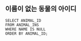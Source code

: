 ## 이름이 없는 동물의 아이디

```MYSSQL
SELECT ANIMAL_ID
FROM ANIMAL_INS
WHERE NAME IS NULL
ORDER BY ANIMAL_ID;
```